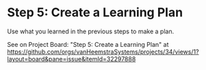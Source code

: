 # Step 5: Create a Learning Plan

Use what you learned in the previous steps to make a plan.

See on Project Board: "Step 5: Create a Learning Plan" at https://github.com/orgs/vanHeemstraSystems/projects/34/views/1?layout=board&pane=issue&itemId=32297888
